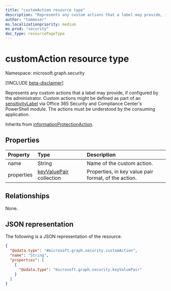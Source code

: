 ```yaml
---
title: "customAction resource type"
description: "Represents any custom actions that a label may provide, if configured by the administrator."
author: "tommoser"
ms.localizationpriority: medium
ms.prod: "security"
doc_type: resourcePageType
---
```


# customAction resource type

Namespace: microsoft.graph.security

[!INCLUDE [beta-disclaimer](../../includes/beta-disclaimer.md)]

Represents any custom actions that a label may provide, if configured by the administrator. Custom actions might be defined as part of an [sensitivityLabel](security-sensitivitylabel.md) via Office 365 Security and Compliance Center's PowerShell module. The actions must be understood by the consuming application.

Inherits from [informationProtectionAction](../resources/security-informationprotectionaction.md).

## Properties
| Property   | Type                                       | Description                                          |
| :--------- | :----------------------------------------- | :--------------------------------------------------- |
| name       | String                                     | Name of the custom action.                           |
| properties | [keyValuePair](keyvaluepair.md) collection | Properties, in key value pair format, of the action. |

## Relationships
None.

## JSON representation
The following is a JSON representation of the resource.
<!-- {
  "blockType": "resource",
  "@odata.type": "microsoft.graph.security.customAction"
}
-->
``` json
{
  "@odata.type": "#microsoft.graph.security.customAction",
  "name": "String",
  "properties": [
    {
      "@odata.type": "microsoft.graph.security.keyValuePair"
    }
  ]
}
```

